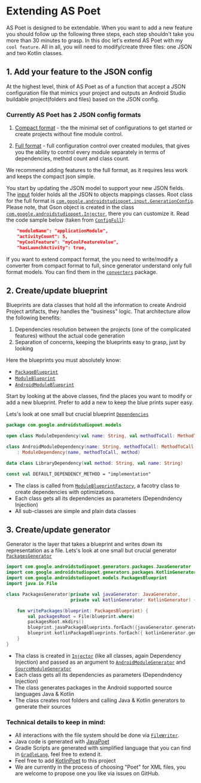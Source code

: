 # Extending AS Poet

AS Poet is designed to be extendable. When you want to add a new feature you should follow up the following three steps, each step shouldn't take you more than 30 minutes to grasp. In this doc let's extend AS Poet with my ```cool feature```. All in all, you will need to modify/create three files: one JSON and two Kotlin classes.

## 1. Add your feature to the JSON config
At the highest level, think of AS Poet as of a function that accept a JSON configuration file that mimics your project and outputs an Android Studio buildable project(folders and files) based on the JSON config.

### Currently AS Poet has 2 JSON config formats
1. [Compact format](https://github.com/android/android-studio-poet/blob/master/ConfigCompact.json) - the the minimal set of configurations to get started or create projects without fine module control.

2. [Full format](https://github.com/android/android-studio-poet/blob/master/ConfigFull.json) - full configuration control over created modules, that gives you the ability to control every module separately in terms of dependencies, method count and class count.

We recommend adding features to the full format, as it requires less work and keeps the compact json simple. 

You start by updating the JSON model to support your new JSON fields. The [input](https://github.com/android/android-studio-poet/tree/master/src/main/kotlin/com/google/androidstudiopoet/input) folder holds all the JSON to objects mappings classes.
Root class for the full format is [`com.google.androidstudiopoet.input.GenerationConfig`](https://github.com/android/android-studio-poet/blob/master/src/main/kotlin/com/google/androidstudiopoet/input/GenerationConfig.kt). Please note, that Gson object is created in the class [`com.google.androidstudiopoet.Injector`](https://github.com/android/android-studio-poet/blob/master/src/main/kotlin/com/google/androidstudiopoet/Injector.kt), there you can customize it. Read the code sample below (taken from [`ConfigFull`](https://github.com/android/android-studio-poet/blob/master/ConfigFull.json)):

``` json
    "moduleName": "applicationModule",
    "activityCount": 5,
    "myCoolFeature": "myCoolFeatureValue",
    "hasLaunchActivity": true,
```

If you want to extend compact format, the you need to write/modify a converter from compact format to full, since generator understand only full format models. You can find them in the [`converters`](https://github.com/android/android-studio-poet/tree/master/src/main/kotlin/com/google/androidstudiopoet/converters) package. 

## 2. Create/update blueprint

Blueprints are data classes that hold all the information to create Android Project artifacts, they handles the "business" logic. That architecture allow the following benefits:

1. Dependencies resolution between the projects (one of the complicated features) without the actual code generation
2. Separation of concerns, keeping the blueprints easy to grasp, just by looking

Here the blueprints you must absolutely know:
* [`PackageBlueprint`](https://github.com/android/android-studio-poet/blob/master/src/main/kotlin/com/google/androidstudiopoet/models/PackageBlueprint.kt)
* [`ModuleBlueprint`](https://github.com/android/android-studio-poet/blob/master/src/main/kotlin/com/google/androidstudiopoet/models/ModuleBlueprint.kt)
* [`AndroidModuleBlueprint`](https://github.com/android/android-studio-poet/blob/master/src/main/kotlin/com/google/androidstudiopoet/models/AndroidModuleBlueprint.kt)

Start by looking at the above classes, find the places you want to modify or add a new blueprint. Prefer to add a new  to keep the blue prints super easy.

Lets's look at one small but crucial blueprint [`Dependencies`](https://github.com/android/android-studio-poet/blob/master/src/main/kotlin/com/google/androidstudiopoet/models/Dependencies.kt)

```kotlin
package com.google.androidstudiopoet.models

open class ModuleDependency(val name: String, val methodToCall: MethodToCall, val method: String)

class AndroidModuleDependency(name: String, methodToCall: MethodToCall, method: String, val resourcesToRefer: ResourcesToRefer)
    : ModuleDependency(name, methodToCall, method)

data class LibraryDependency(val method: String, val name: String)

const val DEFAULT_DEPENDENCY_METHOD = "implementation"

```
* The class is called from [`ModuleBlueprintFactory`](https://github.com/android/android-studio-poet/blob/master/src/main/kotlin/com/google/androidstudiopoet/ModuleBlueprintFactory.kt), a facotry class to create dependencies with optimizations.
* Each class gets all its dependencies as parameters (Dependndency Injection)
* All sub-classes are simple and plain data classes

## 3. Create/update generator

Generator is the layer that takes a blueprint and writes down its representation as a file. Lets's look at one small but crucial generator [`PackagesGenerator`](https://github.com/android/android-studio-poet/blob/master/src/main/kotlin/com/google/androidstudiopoet/generators/PackagesGenerator.kt)

```kotlin 
import com.google.androidstudiopoet.generators.packages.JavaGenerator
import com.google.androidstudiopoet.generators.packages.KotlinGenerator
import com.google.androidstudiopoet.models.PackagesBlueprint
import java.io.File

class PackagesGenerator(private val javaGenerator: JavaGenerator,
                        private val kotlinGenerator: KotlinGenerator) {

    fun writePackages(blueprint: PackagesBlueprint) {
        val packagesRoot = File(blueprint.where)
        packagesRoot.mkdirs()
        blueprint.javaPackageBlueprints.forEach({javaGenerator.generatePackage(it) })
        blueprint.kotlinPackageBlueprints.forEach({ kotlinGenerator.generatePackage(it) })
    }
}
```
* Tha class is created in [`Injector`](https://github.com/android/android-studio-poet/blob/master/src/main/kotlin/com/google/androidstudiopoet/Injector.kt) (like all classes, again Dependency Injection) and passed as an argument to [`AndroidModuleGenerator`](https://github.com/android/android-studio-poet/blob/master/src/main/kotlin/com/google/androidstudiopoet/generators/android_modules/AndroidModuleBuildGradleGenerator.kt) and [`SourceModuleGenerator`](https://github.com/android/android-studio-poet/blob/master/src/main/kotlin/com/google/androidstudiopoet/generators/SourceModuleGenerator.kt)
* Each class gets all its dependencies as parameters (Dependndency Injection)
* The class generates packages in the Android supported source languages Java & Kotlin
* The class creates root folders and calling Java & Kotlin generators to generate their sources

### Technical details to keep in mind:
* All interactions with the file system should be done via [`FileWriter`](https://github.com/android/android-studio-poet/blob/master/src/main/kotlin/com/google/androidstudiopoet/writers/FileWriter.kt).
* Java code is generated with [JavaPoet](https://github.com/square/javapoet)
* Gradle Scripts are generated with simplified language that you can find in [`GradleLang`](https://github.com/android/android-studio-poet/blob/master/src/main/kotlin/com/google/androidstudiopoet/gradle/GradleLang.kt), feel free to extend it.
* Feel free to add [KotlinPoet](https://github.com/square/kotlinpoet) to this project
* We are currently in the process of choosing "Poet" for XML files, you are welcome to propose one you like via issues on GitHub. 

 

